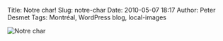 Title: Notre char!
Slug: notre-char
Date: 2010-05-07 18:17
Author: Peter Desmet
Tags: Montréal, WordPress blog, local-images

![Notre char](http://www.anderhalv.be/wp-content/uploads/blog-char.jpg)